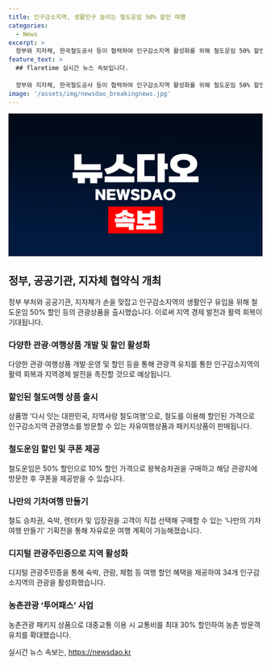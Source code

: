 ```yaml
---
title: 인구감소지역, 생활인구 늘리는 철도운임 50% 할인 여행
categories:
  - News
excerpt: >
  정부와 지자체, 한국철도공사 등이 협력하여 인구감소지역 활성화를 위해 철도운임 50% 할인 상품 출시. 관련 부처와 기관 관계자들이 16일 업무협약을 체결함. 지역사랑 철도여행 상품 출시 예정으로 할인율은 50%이며, 관광지 방문 시 철도운임 추가 40% 할인 쿠폰 제공. 또한, 디지털 관광주민증을 통해 다양한 지역 혜택 제공 및 농촌관광 투어패스 사업 추진 등으로 지역경제 활성화에 기여할 것으로 기대.
feature_text: >
  ## flaretime 실시간 뉴스 속보입니다.

  정부와 지자체, 한국철도공사 등이 협력하여 인구감소지역 활성화를 위해 철도운임 50% 할인 상품 출시. 관련 부처와 기관 관계자들이 16일 업무협약을 체결함. 지역사랑 철도여행 상품 출시 예정으로 할인율은 50%이며, 관광지 방문 시 철도운임 추가 40% 할인 쿠폰 제공. 또한, 디지털 관광주민증을 통해 다양한 지역 혜택 제공 및 농촌관광 투어패스 사업 추진 등으로 지역경제 활성화에 기여할 것으로 기대.
image: '/assets/img/newsdao_breakingnews.jpg'
---
```


<p><img src="/assets/img/newsdao_breakingnews.jpg" alt="flaretime 속보" /></p>

<h2 data-ke-size="size26">정부, 공공기관, 지자체 협약식 개최</h2>

<p data-ke-size="size16">정부 부처와 공공기관, 지자체가 손을 맞잡고 인구감소지역의 생활인구 유입을 위해 철도운임 50% 할인 등의 관광상품을 출시했습니다. 이로써 지역 경제 발전과 활력 회복이 기대됩니다.</p>

<h3><b>다양한 관광·여행상품 개발 및 할인 활성화</b></h3>

<p data-ke-size="size16">다양한 관광·여행상품 개발·운영 및 할인 등을 통해 관광객 유치를 통한 인구감소지역의 활력 회복과 지역경제 발전을 촉진할 것으로 예상됩니다.</p>

<h3><b>할인된 철도여행 상품 출시</b></h3>

<p data-ke-size="size16">상품명 ‘다시 잇는 대한민국, 지역사랑 철도여행’으로, 철도를 이용해 할인된 가격으로 인구감소지역 관광명소를 방문할 수 있는 자유여행상품과 패키지상품이 판매됩니다.</p>

<h3><b>철도운임 할인 및 쿠폰 제공</b></h3>

<p data-ke-size="size16">철도운임은 50% 할인으로 10% 할인 가격으로 왕복승차권을 구매하고 해당 관광지에 방문한 후 쿠폰을 제공받을 수 있습니다.</p>

<h3><b>나만의 기차여행 만들기</b></h3>

<p data-ke-size="size16">철도 승차권, 숙박, 렌터카 및 입장권을 고객이 직접 선택해 구매할 수 있는 ‘나만의 기차여행 만들기’ 기획전을 통해 자유로운 여행 계획이 가능해졌습니다.</p>

<h3><b>디지털 관광주민증으로 지역 활성화</b></h3>

<p data-ke-size="size16">디지털 관광주민증을 통해 숙박, 관람, 체험 등 여행 할인 혜택을 제공하여 34개 인구감소지역의 관광을 활성화했습니다.</p>

<h3><b>농촌관광 ‘투어패스’ 사업</b></h3>

<p data-ke-size="size16">농촌관광 패키지 상품으로 대중교통 이용 시 교통비를 최대 30% 할인하여 농촌 방문객 유치를 확대했습니다.</p>

<p data-ke-size="size16"></p>
실시간 뉴스 속보는, <a href="https://newsdao.kr" rel="dofollow">https://newsdao.kr</a>


